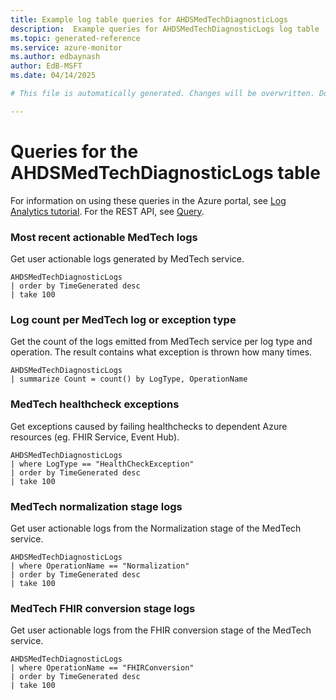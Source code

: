 ```yaml
---
title: Example log table queries for AHDSMedTechDiagnosticLogs
description:  Example queries for AHDSMedTechDiagnosticLogs log table
ms.topic: generated-reference
ms.service: azure-monitor
ms.author: edbaynash
author: EdB-MSFT
ms.date: 04/14/2025

# This file is automatically generated. Changes will be overwritten. Do not change this file directly. 

---
```


# Queries for the AHDSMedTechDiagnosticLogs table

For information on using these queries in the Azure portal, see [Log Analytics tutorial](/azure/azure-monitor/logs/log-analytics-tutorial). For the REST API, see [Query](/rest/api/loganalytics/query).


### Most recent actionable MedTech logs  


Get user actionable logs generated by MedTech service.  

```query
AHDSMedTechDiagnosticLogs
| order by TimeGenerated desc
| take 100

```



### Log count per MedTech log or exception type  


Get the count of the logs emitted from MedTech service per log type and operation. The result contains what exception is thrown how many times.  

```query
AHDSMedTechDiagnosticLogs
| summarize Count = count() by LogType, OperationName

```



### MedTech healthcheck exceptions  


Get exceptions caused by failing healthchecks to dependent Azure resources (eg. FHIR Service, Event Hub).  

```query
AHDSMedTechDiagnosticLogs
| where LogType == "HealthCheckException"
| order by TimeGenerated desc
| take 100

```



### MedTech normalization stage logs  


Get user actionable logs from the Normalization stage of the MedTech service.  

```query
AHDSMedTechDiagnosticLogs
| where OperationName == "Normalization"
| order by TimeGenerated desc
| take 100

```



### MedTech FHIR conversion stage logs  


Get user actionable logs from the FHIR conversion stage of the MedTech service.  

```query
AHDSMedTechDiagnosticLogs
| where OperationName == "FHIRConversion"
| order by TimeGenerated desc
| take 100

```


